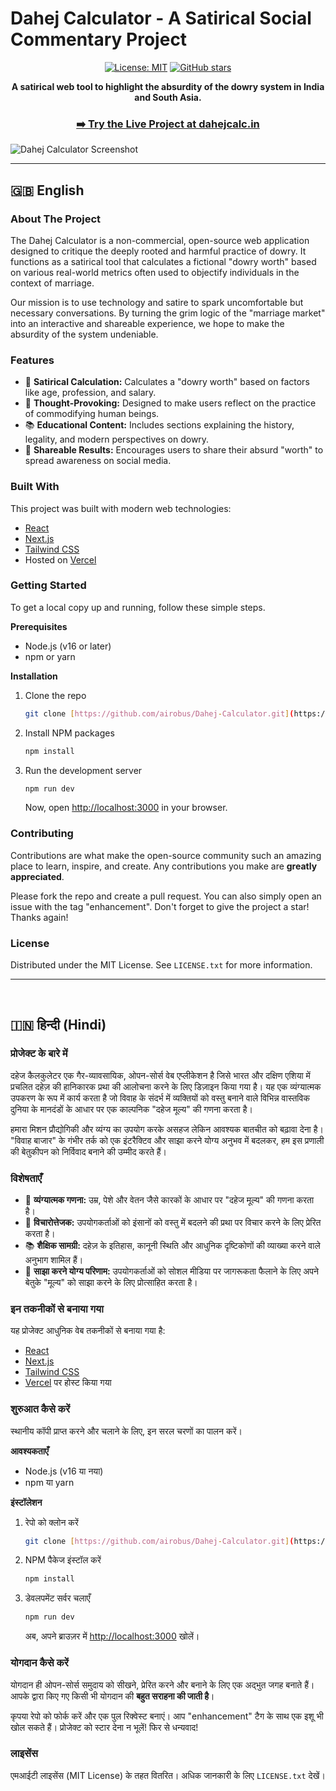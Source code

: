 # Dahej Calculator - A Satirical Social Commentary Project

<div align="center">
  
  [![License: MIT](https://img.shields.io/badge/License-MIT-yellow.svg)](https://opensource.org/licenses/MIT)
  [![GitHub stars](https://img.shields.io/github/stars/YOUR_USERNAME/YOUR_REPONAME.svg?style=social)](https://github.com/YOUR_USERNAME/YOUR_REPONAME/stargazers)

  **A satirical web tool to highlight the absurdity of the dowry system in India and South Asia.**
  
  ### [➡️ Try the Live Project at dahejcalc.in](https://dahejcalc.in)

</div>

![Dahej Calculator Screenshot](YOUR_SCREENSHOT_LINK_HERE)

---

## 🇬🇧 English

### About The Project

The Dahej Calculator is a non-commercial, open-source web application designed to critique the deeply rooted and harmful practice of dowry. It functions as a satirical tool that calculates a fictional "dowry worth" based on various real-world metrics often used to objectify individuals in the context of marriage.

Our mission is to use technology and satire to spark uncomfortable but necessary conversations. By turning the grim logic of the "marriage market" into an interactive and shareable experience, we hope to make the absurdity of the system undeniable.

### Features

-   🧮 **Satirical Calculation:** Calculates a "dowry worth" based on factors like age, profession, and salary.
-   🤔 **Thought-Provoking:** Designed to make users reflect on the practice of commodifying human beings.
-   📚 **Educational Content:** Includes sections explaining the history, legality, and modern perspectives on dowry.
-   🔗 **Shareable Results:** Encourages users to share their absurd "worth" to spread awareness on social media.

### Built With

This project was built with modern web technologies:

-   [React](https://reactjs.org/)
-   [Next.js](https://nextjs.org/)
-   [Tailwind CSS](https://tailwindcss.com/)
-   Hosted on [Vercel](https://vercel.com/)

### Getting Started

To get a local copy up and running, follow these simple steps.

**Prerequisites**
-   Node.js (v16 or later)
-   npm or yarn

**Installation**

1.  Clone the repo
    ```sh
    git clone [https://github.com/airobus/Dahej-Calculator.git](https://github.com/airobus/Dahej-Calculator.git)
    ```
2.  Install NPM packages
    ```sh
    npm install
    ```
3.  Run the development server
    ```sh
    npm run dev
    ```
    Now, open [http://localhost:3000](http://localhost:3000) in your browser.

### Contributing

Contributions are what make the open-source community such an amazing place to learn, inspire, and create. Any contributions you make are **greatly appreciated**.

Please fork the repo and create a pull request. You can also simply open an issue with the tag "enhancement". Don't forget to give the project a star! Thanks again!

### License

Distributed under the MIT License. See `LICENSE.txt` for more information.

---
<br>

## 🇮🇳 हिन्दी (Hindi)

### प्रोजेक्ट के बारे में

दहेज कैलकुलेटर एक गैर-व्यावसायिक, ओपन-सोर्स वेब एप्लीकेशन है जिसे भारत और दक्षिण एशिया में प्रचलित दहेज़ की हानिकारक प्रथा की आलोचना करने के लिए डिज़ाइन किया गया है। यह एक व्यंग्यात्मक उपकरण के रूप में कार्य करता है जो विवाह के संदर्भ में व्यक्तियों को वस्तु बनाने वाले विभिन्न वास्तविक दुनिया के मानदंडों के आधार पर एक काल्पनिक "दहेज मूल्य" की गणना करता है।

हमारा मिशन प्रौद्योगिकी और व्यंग्य का उपयोग करके असहज लेकिन आवश्यक बातचीत को बढ़ावा देना है। "विवाह बाजार" के गंभीर तर्क को एक इंटरैक्टिव और साझा करने योग्य अनुभव में बदलकर, हम इस प्रणाली की बेतुकीपन को निर्विवाद बनाने की उम्मीद करते हैं।

### विशेषताएँ

-   🧮 **व्यंग्यात्मक गणना:** उम्र, पेशे और वेतन जैसे कारकों के आधार पर "दहेज मूल्य" की गणना करता है।
-   🤔 **विचारोत्तेजक:** उपयोगकर्ताओं को इंसानों को वस्तु में बदलने की प्रथा पर विचार करने के लिए प्रेरित करता है।
-   📚 **शैक्षिक सामग्री:** दहेज़ के इतिहास, कानूनी स्थिति और आधुनिक दृष्टिकोणों की व्याख्या करने वाले अनुभाग शामिल हैं।
-   🔗 **साझा करने योग्य परिणाम:** उपयोगकर्ताओं को सोशल मीडिया पर जागरूकता फैलाने के लिए अपने बेतुके "मूल्य" को साझा करने के लिए प्रोत्साहित करता है।

### इन तकनीकों से बनाया गया

यह प्रोजेक्ट आधुनिक वेब तकनीकों से बनाया गया है:

-   [React](https://reactjs.org/)
-   [Next.js](https://nextjs.org/)
-   [Tailwind CSS](https://tailwindcss.com/)
-   [Vercel](https://vercel.com/) पर होस्ट किया गया

### शुरुआत कैसे करें

स्थानीय कॉपी प्राप्त करने और चलाने के लिए, इन सरल चरणों का पालन करें।

**आवश्यकताएँ**
-   Node.js (v16 या नया)
-   npm या yarn

**इंस्टॉलेशन**

1.  रेपो को क्लोन करें
    ```sh
    git clone [https://github.com/airobus/Dahej-Calculator.git](https://github.com/airobus/Dahej-Calculator.git)
    ```
2.  NPM पैकेज इंस्टॉल करें
    ```sh
    npm install
    ```
3.  डेवलपमेंट सर्वर चलाएँ
    ```sh
    npm run dev
    ```
    अब, अपने ब्राउज़र में [http://localhost:3000](http://localhost:3000) खोलें।

### योगदान कैसे करें

योगदान ही ओपन-सोर्स समुदाय को सीखने, प्रेरित करने और बनाने के लिए एक अद्भुत जगह बनाते हैं। आपके द्वारा किए गए किसी भी योगदान की **बहुत सराहना की जाती है**।

कृपया रेपो को फोर्क करें और एक पुल रिक्वेस्ट बनाएं। आप "enhancement" टैग के साथ एक इशू भी खोल सकते हैं। प्रोजेक्ट को स्टार देना न भूलें! फिर से धन्यवाद!

### लाइसेंस

एमआईटी लाइसेंस (MIT License) के तहत वितरित। अधिक जानकारी के लिए `LICENSE.txt` देखें।
